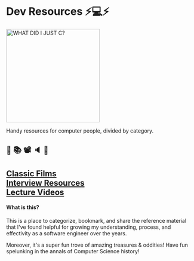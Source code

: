 # Dev Resources ⚡️💻⚡️
<img src="https://i.imgur.com/rEB0YIz.gif" title="WHAT DID I JUST C?" height="250px" />

Handy resources for computer people, divided by category. 

## 🔗 📚 📽 🔈 🔗

## [Classic Films](./classic-films.md)<br/>[Interview Resources](./interviews.md)<br/>[Lecture Videos](lectures.md)

#### What is this?
This is a place to categorize, bookmark, and share the reference material that I've found helpful for growing my understanding, process, and effectivity as a software engineer over the years. 

Moreover, it's a super fun trove of amazing treasures & oddities! Have fun spelunking in the annals of Computer Science history!
